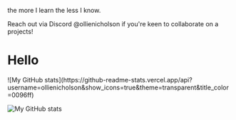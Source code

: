 the more I learn the less I know.

Reach out via Discord @ollienicholson if you're keen to collaborate on a projects!

<div flex flex-row align-center justify-center> 
<h1> Hello </h1>
</div>
![My GitHub stats](https://github-readme-stats.vercel.app/api?username=ollienicholson&show_icons=true&theme=transparent&title_color=0096ff)

![My GitHub stats](https://github-readme-stats.vercel.app/api?username=ollienicholson&show_icons=true&theme=transparent&title_color=0096ff)
